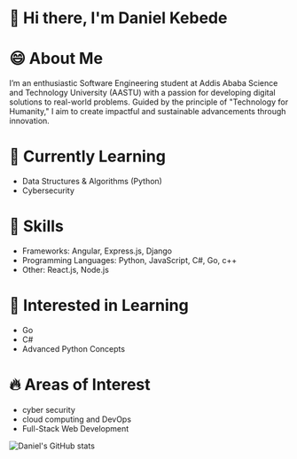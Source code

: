 # 👋 **Hi there, I'm Daniel  Kebede**

# 😄 **About Me**

I’m an enthusiastic Software Engineering student at Addis Ababa Science and Technology University (AASTU) with a passion for developing digital solutions to real-world problems. Guided by the principle of "Technology for Humanity," I aim to create impactful and sustainable advancements through innovation.

# 🌱 **Currently Learning**
+ Data Structures & Algorithms (Python)
+ Cybersecurity 
# **👀 Skills**
+ Frameworks: Angular, Express.js, Django
+ Programming Languages: Python, JavaScript, C#, Go, c++
+ Other: React.js, Node.js
# 💞️ **Interested in Learning**
+ Go
+ C#
+ Advanced Python Concepts
#  **🔥 Areas of Interest**
+ cyber security
+ cloud computing and DevOps
+ Full-Stack Web Development
  
**<!-- GitHub Stats -->**
![Daniel's GitHub stats](https://github-readme-stats.vercel.app/api?username=Maxd646&show_icons=true&theme=radical)

